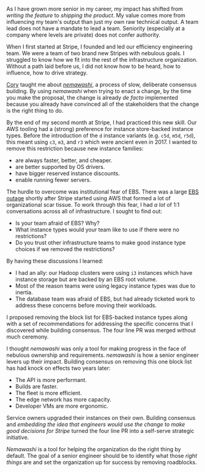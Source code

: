 As I have grown more senior in my career, my impact has shifted from _writing
the feature_ to _shipping the product_. My value comes more from influencing my
team's output than just my own raw technical output. A team lead does not have a
mandate to lead a team. Seniority (especially at a company where levels are
private) does not confer authority.

When I first started at Stripe, I founded and led our efficiency engineering
team. We were a team of two brand new Stripes with nebulous goals. I struggled
to know how we fit into the rest of the infrastructure organization. Without a
path laid before us, I did not know how to be heard, how to influence, how to
drive strategy.

[Cory](http://onemogin.com/about/) taught me about
[_nemawashi_](https://en.wikipedia.org/wiki/Nemawashi), a process of slow,
deliberate consensus building. By using _nemawashi_ when trying to enact a
change, by the time you make the proposal, the change is already _de facto_
implemented because you already have convinced all of the stakeholders that the
change is the right thing to do.

By the end of my second month at Stripe, I had practiced this new skill. Our AWS
tooling had a (strong) preference for instance store-backed instance types.
Before the introduction of the `d` instance variants (e.g. `c5d`, `m5d`, `r5d`),
this meant using `c3`, `m3`, and `r3` which were ancient even in 2017. I wanted
to remove this restriction because new instance families:

- are always faster, better, and cheaper.
- are better supported by OS drivers.
- have bigger reserved instance discounts.
- enable running fewer servers.

The hurdle to overcome was institutional fear of EBS. There was a large
[EBS outage](https://aws.amazon.com/message/65648/) shortly after Stripe started
using AWS that formed a lot of organizational scar tissue. To work through this
fear, I had _a lot_ of 1:1 conversations across all of infrastructure. I sought
to find out:

- Is your team afraid of EBS? Why?
- What instance types would your team like to use if there were no restrictions?
- Do you trust other infrastructure teams to make good instance type choices if
  we removed the restrictions?

By having these discussions I learned:

- I had an ally: our Hadoop clusters were using `i3` instances which have
  instance storage but are backed by an EBS root volume.
- Most of the reason teams were using legacy instance types was due to inertia.
- The database team was afraid of EBS, but had already ticketed work to address
  these concerns before moving their workloads.

I proposed removing the block list for EBS-backed instance types along with a
set of recommendations for addressing the specific concerns that I discovered
while building consensus. The four line PR was merged without much ceremony.

I thought _nemawashi_ was only a tool for making progress in the face of
nebulous ownership and requirements. _nemawashi_ is how a senior engineer levers
up their impact. Building consensus on removing this one block list has had
knock on effects two years later:

- The API is more performant.
- Builds are faster.
- The fleet is more efficient.
- The edge network has more capacity.
- Developer VMs are more ergonomic.

Service owners upgraded their instances on their own. Building consensus and
_embedding the idea that engineers would use the change to make good decisions
for Stripe_ turned the four line PR into a self-serve strategic initiative.

_Nemawashi_ is a tool for helping the organization do the right thing by
default. The goal of a senior engineer should be to identify what those _right
things_ are and set the organization up for success by removing roadblocks.
